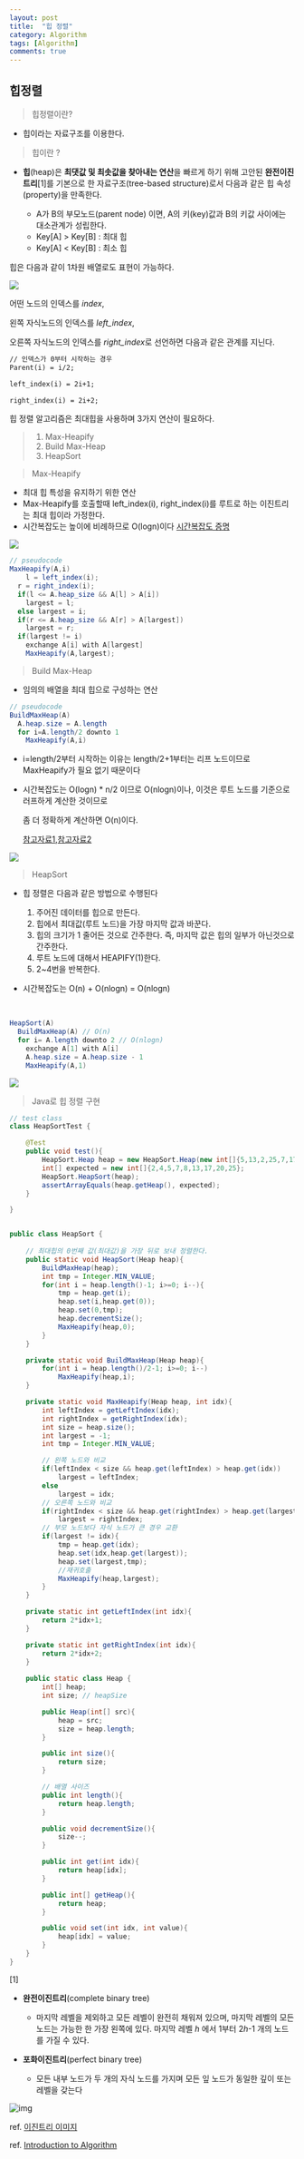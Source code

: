 ```yaml
---
layout: post
title:  "힙 정렬" 
category: Algorithm
tags: [Algorithm]
comments: true
---
```




## 힙정렬



> 힙정렬이란?

- 힙이라는 자료구조를 이용한다.



> 힙이란 ?

- **힙**(heap)은 **최댓값 및 최솟값을 찾아내는 연산**을 빠르게 하기 위해 고안된 **완전이진트리**[1]를 기본으로 한 자료구조(tree-based structure)로서 다음과 같은 힙 속성(property)을 만족한다.

  - A가 B의 부모노드(parent node) 이면, A의 키(key)값과 B의 키값 사이에는 대소관계가 성립한다.
  - Key[A] > Key[B] : 최대 힙
  - Key[A] < Key[B] : 최소 힙

  

힙은 다음과 같이 1차원 배열로도 표현이 가능하다. 



<img src="/assets/post-img/algorithm/heap.jpeg">



어떤 노드의 인덱스를 *index*, 

왼쪽 자식노드의 인덱스를 *left_index*,

 오른쪽 자식노드의 인덱스를 *right_index*로 선언하면 다음과 같은 관계를 지닌다.

```markdown
// 인덱스가 0부터 시작하는 경우
Parent(i) = i/2;

left_index(i) = 2i+1;

right_index(i) = 2i+2;

```



힙 정렬 알고리즘은 최대힙을 사용하며 3가지 연산이 필요하다.

>1. Max-Heapify
>2. Build Max-Heap
>3. HeapSort



> Max-Heapify

- 최대 힙 특성을 유지하기 위한 연산
- Max-Heapify를 호출할때 left_index(i), right_index(i)를 루트로 하는 이진트리는 최대 힙이라 가정한다.
- 시간복잡도는 높이에 비례하므로 O(logn)이다
  <a href="http://www.cs.gettysburg.edu/~ilinkin/courses/Fall-2012/cs216/notes/bintree.pdf">시간복잡도 증명</a>



<img src="/assets/post-img/algorithm/maxHeapify.jpeg">



```java
// pseudocode
MaxHeapify(A,i)
	l = left_index(i);
  r = right_index(i);
  if(l <= A.heap_size && A[l] > A[i])
    largest = l;
  else largest = i;
  if(r <= A.heap_size && A[r] > A[largest])
    largest = r;
  if(largest != i)
    exchange A[i] with A[largest]
    MaxHeapify(A,largest);


```



> Build Max-Heap

- 임의의 배열을 최대 힙으로 구성하는 연산

```java
// pseudocode
BuildMaxHeap(A)
  A.heap.size = A.length
  for i=A.length/2 downto 1
    MaxHeapify(A,i)
```

- i=length/2부터 시작하는 이유는  length/2+1부터는 리프 노드이므로 MaxHeapify가 필요 없기 때문이다

- 시간복잡도는 O(logn) * n/2 이므로 O(nlogn)이나, 이것은 루트 노드를 기준으로 러프하게 계산한 것이므로

  좀 더 정확하게 계산하면 O(n)이다.

  <a href="https://ita.skanev.com/06/03/03.html">참고자료1</a>,<a href="https://www.cs.bgu.ac.il/~ds122/wiki.files/Presentation09.pdf">참고자료2</a>



<img src="/assets/post-img/algorithm/buildMaxHeap.jpeg">



> HeapSort

- 힙 정렬은 다음과 같은 방법으로 수행된다<br>
  	
   1. 주어진 데이터를 힙으로 만든다.<br>
   2. 힙에서 최대값(루트 노드)을 가장 마지막 값과 바꾼다.<br>
   3. 힙의 크기가 1 줄어든 것으로 간주한다. 즉, 마지막 값은 힙의 일부가 아닌것으로 간주한다.<br>
   4. 루트 노드에 대해서 HEAPIFY(1)한다.<br>
   5. 2~4번을 반복한다.<br>
   
- 시간복잡도는 O(n) + O(nlogn) = O(nlogn)

   ​			

```java
HeapSort(A)
  BuildMaxHeap(A) // O(n)
  for i= A.length downto 2 // O(nlogn)
    exchange A[1] with A[i]
    A.heap.size = A.heap.size - 1
    MaxHeapify(A,1)
```







<img src="/assets/post-img/algorithm/heapSort.jpeg">



> Java로 힙 정렬 구현

```java
// test class
class HeapSortTest {

    @Test
    public void test(){
        HeapSort.Heap heap = new HeapSort.Heap(new int[]{5,13,2,25,7,17,20,8,4});
        int[] expected = new int[]{2,4,5,7,8,13,17,20,25};
        HeapSort.HeapSort(heap);
        assertArrayEquals(heap.getHeap(), expected);
    }

}


public class HeapSort {
		
  	// 최대힙의 0번째 값(최대값)을 가장 뒤로 보내 정렬한다.
    public static void HeapSort(Heap heap){
        BuildMaxHeap(heap);
        int tmp = Integer.MIN_VALUE;
        for(int i = heap.length()-1; i>=0; i--){
            tmp = heap.get(i);
            heap.set(i,heap.get(0));
            heap.set(0,tmp);
            heap.decrementSize();
            MaxHeapify(heap,0);
        }
    }

    private static void BuildMaxHeap(Heap heap){
        for(int i = heap.length()/2-1; i>=0; i--)
            MaxHeapify(heap,i);
    }

    private static void MaxHeapify(Heap heap, int idx){
        int leftIndex = getLeftIndex(idx);
        int rightIndex = getRightIndex(idx);
        int size = heap.size();
        int largest = -1;
        int tmp = Integer.MIN_VALUE;

        // 왼쪽 노드와 비교
        if(leftIndex < size && heap.get(leftIndex) > heap.get(idx))
            largest = leftIndex;
        else
            largest = idx;
        // 오른쪽 노드와 비교
        if(rightIndex < size && heap.get(rightIndex) > heap.get(largest))
            largest = rightIndex;
        // 부모 노드보다 자식 노드가 큰 경우 교환
        if(largest != idx){
            tmp = heap.get(idx);
            heap.set(idx,heap.get(largest));
            heap.set(largest,tmp);
            //재귀호출
            MaxHeapify(heap,largest);
        }
    }

    private static int getLeftIndex(int idx){
        return 2*idx+1;
    }

    private static int getRightIndex(int idx){
        return 2*idx+2;
    }
    
    public static class Heap {
        int[] heap;
        int size; // heapSize

        public Heap(int[] src){
            heap = src;
            size = heap.length;
        }

        public int size(){
            return size;
        }

      	// 배열 사이즈
        public int length(){
            return heap.length;
        }

        public void decrementSize(){
            size--;
        }

        public int get(int idx){
            return heap[idx];
        }

        public int[] getHeap(){
            return heap;
        }

        public void set(int idx, int value){
            heap[idx] = value;
        }
    }
}
```





[1] 

- **완전이진트리**(complete binary tree) 
  -  마지막 레벨을 제외하고 모든 레벨이 완전히 채워져 있으며, 마지막 레벨의 모든 노드는 가능한 한 가장 왼쪽에 있다. 마지막 레벨 *h* 에서 1부터 2*h*-1 개의 노드를 가질 수 있다. 

- **포화이진트리**(perfect binary tree) 
  - 모든 내부 노드가 두 개의 자식 노드를 가지며 모든 잎 노드가 동일한 깊이 또는 레벨을 갖는다



![img](https://t1.daumcdn.net/cfile/tistory/992164335A05B1E21E)



ref. <a href="https://limkydev.tistory.com/134">이진트리 이미지</a>

ref. <a href="https://www.aladin.co.kr/shop/wproduct.aspx?ItemId=43636357">Introduction to Algorithm</a>

